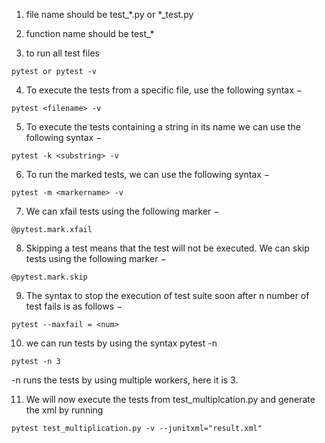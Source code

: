 1. file name should be test_*.py or *_test.py

2. function name should be test_*

3. to run all test files
```
pytest or pytest -v 
```

4. To execute the tests from a specific file, use the following syntax −
```
pytest <filename> -v
```

5. To execute the tests containing a string in its name we can use the following syntax −
```
pytest -k <substring> -v
```

6. To run the marked tests, we can use the following syntax −
```
pytest -m <markername> -v
```

7. We can xfail tests using the following marker −
```
@pytest.mark.xfail
```

8. Skipping a test means that the test will not be executed. We can skip tests using the following marker −
```
@pytest.mark.skip
```

9. The syntax to stop the execution of test suite soon after n number of test fails is as follows −
```
pytest --maxfail = <num>
```

10. we can run tests by using the syntax pytest -n <num>
```
pytest -n 3
```
-n <num> runs the tests by using multiple workers, here it is 3.

11. We will now execute the tests from test_multiplcation.py and generate the xml by running
```
pytest test_multiplication.py -v --junitxml="result.xml"
```
